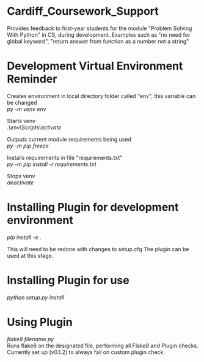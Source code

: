 # Cardiff_Coursework_Support

Provides feedback to first-year students for the module "Problem Solving With Python" in CS, during development. Examples such as "no need for global keyword", "return answer from function as a number not a string"

# Development Virtual Environment Reminder

Creates environment in local directory folder called "env", this variable can be changed  
*py -m venv env*  

Starts venv  
*.\env\Scripts\activate*  

Outputs current module requirements being used  
*py -m pip freeze*  

Installs requirements in file "requirements.txt"  
*py -m pip install -r requirements.txt*

Stops venv  
*deactivate*  

# Installing Plugin for development environment
*pip install -e .*  

This will need to be redone with changes to setup.cfg
The plugin can be used at this stage.

# Installing Plugin for use
*python setup.py install*  

# Using Plugin
*flake8 filename.py*  
Runs flake8 on the designated file, performing all Flake8 and Plugin checks.
Currently set up (v0.1.2) to always fail on custom plugin check.
